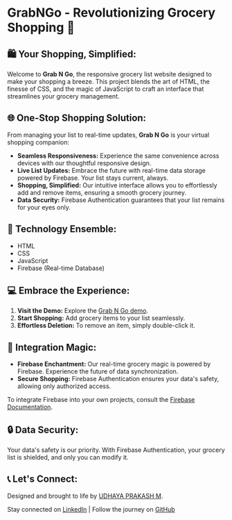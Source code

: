 # GrabNGo - Revolutionizing Grocery Shopping 🛒

## **🛍️ Your Shopping, Simplified:**

Welcome to **Grab N Go**, the responsive grocery list website designed to make your shopping a breeze. This project blends the art of HTML, the finesse of CSS, and the magic of JavaScript to craft an interface that streamlines your grocery management.

## **🌐 One-Stop Shopping Solution:**

From managing your list to real-time updates, **Grab N Go** is your virtual shopping companion:

- **Seamless Responsiveness:** Experience the same convenience across devices with our thoughtful responsive design.
- **Live List Updates:** Embrace the future with real-time data storage powered by Firebase. Your list stays current, always.
- **Shopping, Simplified:** Our intuitive interface allows you to effortlessly add and remove items, ensuring a smooth grocery journey.
- **Data Security:** Firebase Authentication guarantees that your list remains for your eyes only.

## **🛒 Technology Ensemble:**

- HTML
- CSS
- JavaScript
- Firebase (Real-time Database)

## **💻 Embrace the Experience:**

1. **Visit the Demo:** Explore the [Grab N Go demo](https://grab-n-go.netlify.app/).
2. **Start Shopping:** Add grocery items to your list seamlessly.
3. **Effortless Deletion:** To remove an item, simply double-click it.

## **🔗 Integration Magic:**

- **Firebase Enchantment:** Our real-time grocery magic is powered by Firebase. Experience the future of data synchronization.
- **Secure Shopping:** Firebase Authentication ensures your data's safety, allowing only authorized access.

To integrate Firebase into your own projects, consult the [Firebase Documentation](https://firebase.google.com/docs).

## **🔒 Data Security:**

Your data's safety is our priority. With Firebase Authentication, your grocery list is shielded, and only you can modify it.

## **📞 Let's Connect:**

Designed and brought to life by [UDHAYA PRAKASH M](https://udhay-prakash-portfolio.vercel.app/).

Stay connected on [LinkedIn](https://www.linkedin.com/in/udhaya-prakash-m-835b83226/) | Follow the journey on [GitHub](https://github.com/JamesUdy)
